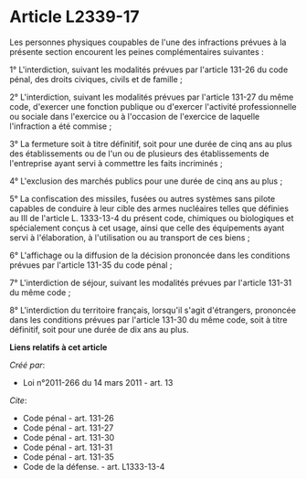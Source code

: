 # Article L2339-17

Les personnes physiques coupables de l'une des infractions prévues à la présente section encourent les peines complémentaires
suivantes : 

1° L'interdiction, suivant les modalités prévues par l'article 131-26 du code pénal, des droits civiques, civils et de
famille ; 

2° L'interdiction, suivant les modalités prévues par l'article 131-27 du même code, d'exercer une fonction publique ou
d'exercer l'activité professionnelle ou sociale dans l'exercice ou à l'occasion de l'exercice de laquelle l'infraction a été
commise ; 

3° La fermeture soit à titre définitif, soit pour une durée de cinq ans au plus des établissements ou de l'un ou de plusieurs
des établissements de l'entreprise ayant servi à commettre les faits incriminés ; 

4° L'exclusion des marchés publics pour une durée de cinq ans au plus ; 

5° La confiscation des missiles, fusées ou autres systèmes sans pilote capables de conduire à leur cible des armes nucléaires
telles que définies au III de l'article L. 1333-13-4 du présent code, chimiques ou biologiques et spécialement conçus à cet
usage, ainsi que celle des équipements ayant servi à l'élaboration, à l'utilisation ou au transport de ces biens ; 

6° L'affichage ou la diffusion de la décision prononcée dans les conditions prévues par l'article 131-35 du code pénal ; 

7° L'interdiction de séjour, suivant les modalités prévues par l'article 131-31 du même code ; 

8° L'interdiction du territoire français, lorsqu'il s'agit d'étrangers, prononcée dans les conditions prévues par l'article
131-30 du même code, soit à titre définitif, soit pour une durée de dix ans au plus.

**Liens relatifs à cet article**

_Créé par_:

  - Loi n°2011-266 du 14 mars 2011 - art. 13

_Cite_:

  - Code pénal - art. 131-26
  - Code pénal - art. 131-27
  - Code pénal - art. 131-30
  - Code pénal - art. 131-31
  - Code pénal - art. 131-35
  - Code de la défense. - art. L1333-13-4
